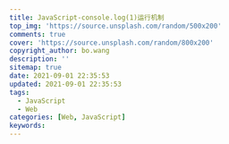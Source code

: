 ```yaml
---
title: JavaScript-console.log(1)运行机制
top_img: 'https://source.unsplash.com/random/500x200'
comments: true
cover: 'https://source.unsplash.com/random/800x200'
copyright_author: bo.wang
description: ''
sitemap: true
date: 2021-09-01 22:35:53
updated: 2021-09-01 22:35:53
tags:
  - JavaScript
  - Web
categories: [Web, JavaScript]
keywords:
---
```


